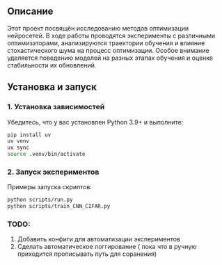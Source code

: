 ## Описание
Этот проект посвящён исследованию методов оптимизации нейросетей. В ходе работы проводятся эксперименты с различными оптимизаторами, анализируются траектории обучения и влияние стохастического шума на процесс оптимизации. Особое внимание уделяется поведению моделей на разных этапах обучения и оценке стабильности их обновлений.

## Установка и запуск
### 1. Установка зависимостей
Убедитесь, что у вас установлен Python 3.9+ и выполните:
```bash
pip install uv
uv venv
uv sync
source .venv/bin/activate
```

### 2. Запуск экспериментов
Примеры запуска скриптов:
```bash
python scripts/run.py
python scripts/train_CNN_CIFAR.py
```

### TODO:
1) Добавить конфиги для автоматизации экспериментов
2) Сделать автоматическое логгирование ( пока что в ручную приходится прописывать путь для соранения)

